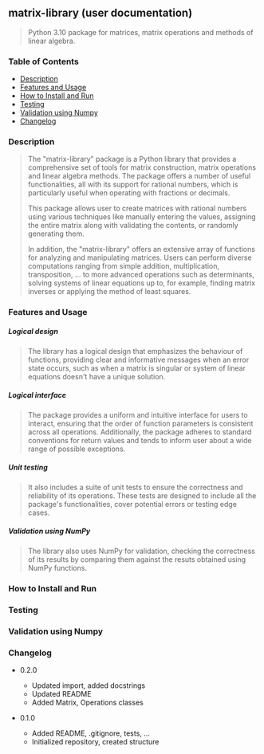 ## matrix-library (user documentation)

> Python 3.10 package for matrices, matrix operations and methods of linear algebra.

### Table of Contents

* [Description](#description)
* [Features and Usage](#features-and-usage)
* [How to Install and Run](#how-to-install-and-run)
* [Testing](#testing)
* [Validation using Numpy](#validation-using-numpy)
* [Changelog](#changelog)

### Description

> The "matrix-library" package is a Python library that provides 
> a comprehensive set of tools for matrix construction, matrix operations
> and linear algebra methods. The package offers a number of useful functionalities, all with
> its support for rational numbers, which is particularly useful when operating with
> fractions or decimals.
> 
> This package allows user to create matrices with rational numbers using various
> techniques like manually entering the values, assigning the entire matrix along with validating the
> contents, or randomly generating them.
> 
> In addition, the "matrix-library" offers an extensive array of functions for analyzing and manipulating matrices. Users can perform
> diverse computations ranging from simple addition, multiplication, transposition, ... to more advanced operations such as 
> determinants, solving systems of linear equations up to, for example, finding matrix inverses or applying the method of least squares.

### Features and Usage

##### Logical design

> The library has a logical design that emphasizes the behaviour of functions, providing clear and informative messages
> when an error state occurs, such as when a matrix is singular or system of linear equations doesn't have a unique solution.

##### Logical interface

> The package provides a uniform and intuitive interface for users to interact, ensuring that the order
> of function parameters is consistent across all operations. Additionally, the package 
> adheres to standard conventions for return values and tends to inform user about
> a wide range of possible exceptions.

##### Unit testing

> It also includes a suite of unit tests to ensure the correctness and reliability 
> of its operations. These tests are designed to include all the package's functionalities, 
> cover potential errors or testing edge cases.

##### Validation using NumPy

> The library also uses NumPy for validation, checking the correctness of its results by comparing them 
> against the resuts obtained using NumPy functions.

### How to Install and Run

### Testing

### Validation using Numpy

### Changelog

* 0.2.0
    * Updated import, added docstrings
    * Updated README
    * Added Matrix, Operations classes
    
* 0.1.0
  * Added README, .gitignore, tests, ...
  * Initialized repository, created structure